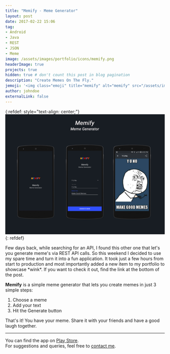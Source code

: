 ```yaml
---
title: "Memify - Meme Generator"
layout: post
date: 2017-02-22 15:06
tag: 
- Android
- Java
- REST
- JSON
- Meme
image: /assets/images/portfolio/icons/memify.png
headerImage: true
projects: true
hidden: true # don't count this post in blog pagination
description: "Create Memes On The Fly."
jemoji: '<img class="emoji" title="memify" alt="memify" src="/assets/images/portfolio/icons/memify.png" height="20" width="20" align="absmiddle">'
author: johndoe
externalLink: false
---
```


{:refdef: style="text-align: center;"}
![Screenshot](/assets/images/portfolio/memify.png)
{: refdef}

Few days back, while searching for an API, I found this other one that let's you generate meme's via REST API calls. So this weekend I decided to use my spare time and turn it into a fun application. It took just a few hours from start to production and most importantly added a new item to my portfolio to showcase \*wink\*. If you want to check it out, find the link at the bottom of the post.

**Memify** is a simple meme generator that lets you create memes in just 3 simple steps:

1. Choose a meme
2. Add your text
3. Hit the Generate button

That's it! You have your meme. Share it with your friends and have a good laugh together.

---

You can find the app on [Play Store](https://play.google.com/store/apps/details?id=com.zuhaibahmad.memify_meemgenerator).<br />
For suggestions and queries, feel free to [contact me](http://linkedin.com/in/xuhaibahmad).
